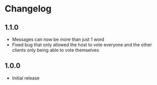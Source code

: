 # Changelog

## 1.1.0

- Messages can now be more than just 1 word
- Fixed bug that only allowed the host to vote everyone and the other clients only being able to vote themselves

## 1.0.0

- Initial release